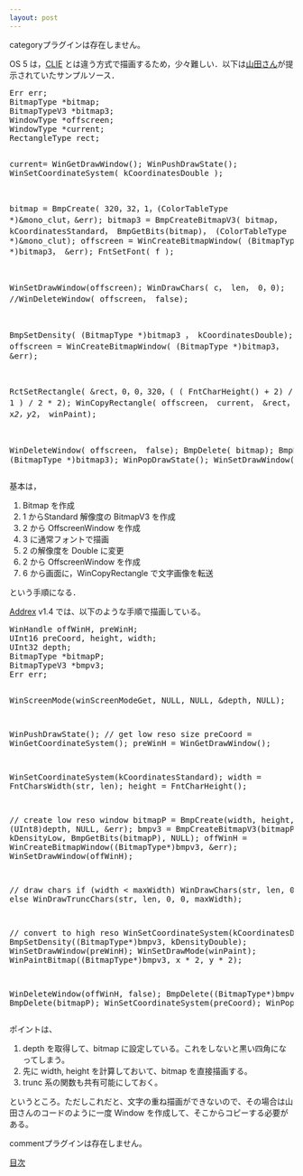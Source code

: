 ```yaml
---
layout: post
---
```

<p><span class="error">categoryプラグインは存在しません。</span></p>
<p>OS 5 は，<a href="http://www.sony.jp/CLIE/">CLIE</a> とは違う方式で描画するため，少々難しい．以下は<a href="http://www.simple-palm.com/">山田さん</a>が提示されていたサンプルソース．</p>
<pre>Err err;
BitmapType *bitmap;
BitmapTypeV3 *bitmap3;
WindowType *offscreen;
WindowType *current;
RectangleType rect;

current= WinGetDrawWindow();
WinPushDrawState();
WinSetCoordinateSystem( kCoordinatesDouble );

bitmap = BmpCreate( 320，32，1，(ColorTableType *)&amp;mono_clut，&amp;err);
bitmap3 = BmpCreateBitmapV3( bitmap， kCoordinatesStandard， BmpGetBits(bitmap)， (ColorTableType *)&amp;mono_clut);
offscreen = WinCreateBitmapWindow( (BitmapType *)bitmap3， &amp;err);
FntSetFont( f );

WinSetDrawWindow(offscreen);
WinDrawChars( c， len， 0，0);
//WinDeleteWindow( offscreen， false);

BmpSetDensity( (BitmapType *)bitmap3 ， kCoordinatesDouble);
offscreen = WinCreateBitmapWindow( (BitmapType *)bitmap3， &amp;err);

RctSetRectangle( &amp;rect，0，0，320，( ( FntCharHeight() + 2) / 2 + 1 ) / 2 * 2);
WinCopyRectangle( offscreen， current， &amp;rect， x*2，y*2， winPaint);

WinDeleteWindow( offscreen， false);
BmpDelete( bitmap);
BmpDelete( (BitmapType *)bitmap3);
WinPopDrawState();
WinSetDrawWindow(current);
</pre>
<p>基本は，</p>
<ol>
<li>Bitmap を作成</li>
<li>1 からStandard 解像度の BitmapV3 を作成</li>
<li>2 から OffscreenWindow を作成</li>
<li>3 に通常フォントで描画</li>
<li>2 の解像度を Double に変更</li>
<li>2 から OffscreenWindow を作成</li>
<li>6 から画面に，WinCopyRectangle で文字画像を転送</li>
</ol>
<p>という手順になる．</p>
<p><a href="/?page=Addrex" class="wikipage">Addrex</a> v1.4 では、以下のような手順で描画している。</p>
<pre>WinHandle offWinH, preWinH;
UInt16 preCoord, height, width;
UInt32 depth;
BitmapType *bitmapP;
BitmapTypeV3 *bmpv3;
Err err;

WinScreenMode(winScreenModeGet, NULL, NULL, &amp;depth, NULL);

WinPushDrawState();
// get low reso size
preCoord = WinGetCoordinateSystem();
preWinH = WinGetDrawWindow();

WinSetCoordinateSystem(kCoordinatesStandard);
width = FntCharsWidth(str, len);
height = FntCharHeight();

// create low reso window
bitmapP = BmpCreate(width, height, (UInt8)depth, NULL, &amp;err);
bmpv3 = BmpCreateBitmapV3(bitmapP, kDensityLow, BmpGetBits(bitmapP), NULL);
offWinH = WinCreateBitmapWindow((BitmapType*)bmpv3, &amp;err);
WinSetDrawWindow(offWinH);

// draw chars
if (width &lt; maxWidth)
  WinDrawChars(str, len, 0, 0);
else
  WinDrawTruncChars(str, len, 0, 0, maxWidth);

// convert to high reso
WinSetCoordinateSystem(kCoordinatesDouble);
BmpSetDensity((BitmapType*)bmpv3, kDensityDouble);
WinSetDrawWindow(preWinH);
WinSetDrawMode(winPaint);
WinPaintBitmap((BitmapType*)bmpv3, x * 2, y * 2);

WinDeleteWindow(offWinH, false);
BmpDelete((BitmapType*)bmpv3);
BmpDelete(bitmapP);
WinSetCoordinateSystem(preCoord);
WinPopDrawState();
</pre>
<p>ポイントは、</p>
<ol>
<li>depth を取得して、bitmap に設定している。これをしないと黒い四角になってしまう。</li>
<li>先に width, height を計算しておいて、bitmap を直接描画する。</li>
<li>trunc 系の関数も共有可能にしておく。</li>
</ol>
<p>というところ。ただしこれだと、文字の重ね描画ができないので、その場合は山田さんのコードのように一度 Window を作成して、そこからコピーする必要がある。</p>
<p><span class="error">commentプラグインは存在しません。</span> </p>
<p><a href="/?page=Palm+Tips" class="wikipage">目次</a></p>
